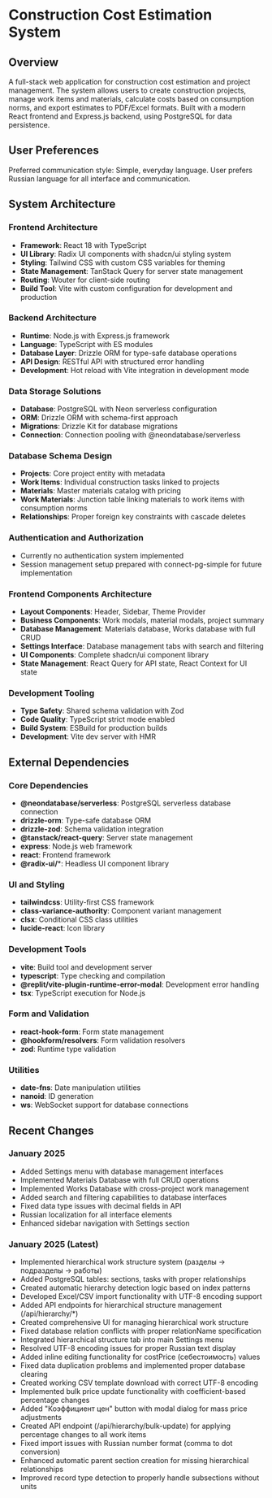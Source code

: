 # Construction Cost Estimation System

## Overview

A full-stack web application for construction cost estimation and project management. The system allows users to create construction projects, manage work items and materials, calculate costs based on consumption norms, and export estimates to PDF/Excel formats. Built with a modern React frontend and Express.js backend, using PostgreSQL for data persistence.

## User Preferences

Preferred communication style: Simple, everyday language.
User prefers Russian language for all interface and communication.

## System Architecture

### Frontend Architecture
- **Framework**: React 18 with TypeScript
- **UI Library**: Radix UI components with shadcn/ui styling system
- **Styling**: Tailwind CSS with custom CSS variables for theming
- **State Management**: TanStack Query for server state management
- **Routing**: Wouter for client-side routing
- **Build Tool**: Vite with custom configuration for development and production

### Backend Architecture
- **Runtime**: Node.js with Express.js framework
- **Language**: TypeScript with ES modules
- **Database Layer**: Drizzle ORM for type-safe database operations
- **API Design**: RESTful API with structured error handling
- **Development**: Hot reload with Vite integration in development mode

### Data Storage Solutions
- **Database**: PostgreSQL with Neon serverless configuration
- **ORM**: Drizzle ORM with schema-first approach
- **Migrations**: Drizzle Kit for database migrations
- **Connection**: Connection pooling with @neondatabase/serverless

### Database Schema Design
- **Projects**: Core project entity with metadata
- **Work Items**: Individual construction tasks linked to projects
- **Materials**: Master materials catalog with pricing
- **Work Materials**: Junction table linking materials to work items with consumption norms
- **Relationships**: Proper foreign key constraints with cascade deletes

### Authentication and Authorization
- Currently no authentication system implemented
- Session management setup prepared with connect-pg-simple for future implementation

### Frontend Components Architecture
- **Layout Components**: Header, Sidebar, Theme Provider
- **Business Components**: Work modals, material modals, project summary
- **Database Management**: Materials database, Works database with full CRUD
- **Settings Interface**: Database management tabs with search and filtering
- **UI Components**: Complete shadcn/ui component library
- **State Management**: React Query for API state, React Context for UI state

### Development Tooling
- **Type Safety**: Shared schema validation with Zod
- **Code Quality**: TypeScript strict mode enabled
- **Build System**: ESBuild for production builds
- **Development**: Vite dev server with HMR

## External Dependencies

### Core Dependencies
- **@neondatabase/serverless**: PostgreSQL serverless database connection
- **drizzle-orm**: Type-safe database ORM
- **drizzle-zod**: Schema validation integration
- **@tanstack/react-query**: Server state management
- **express**: Node.js web framework
- **react**: Frontend framework
- **@radix-ui/***: Headless UI component library

### UI and Styling
- **tailwindcss**: Utility-first CSS framework
- **class-variance-authority**: Component variant management
- **clsx**: Conditional CSS class utilities
- **lucide-react**: Icon library

### Development Tools
- **vite**: Build tool and development server
- **typescript**: Type checking and compilation
- **@replit/vite-plugin-runtime-error-modal**: Development error handling
- **tsx**: TypeScript execution for Node.js

### Form and Validation
- **react-hook-form**: Form state management
- **@hookform/resolvers**: Form validation resolvers
- **zod**: Runtime type validation

### Utilities
- **date-fns**: Date manipulation utilities
- **nanoid**: ID generation
- **ws**: WebSocket support for database connections

## Recent Changes

### January 2025
- Added Settings menu with database management interfaces
- Implemented Materials Database with full CRUD operations
- Implemented Works Database with cross-project work management
- Added search and filtering capabilities to database interfaces
- Fixed data type issues with decimal fields in API
- Russian localization for all interface elements
- Enhanced sidebar navigation with Settings section

### January 2025 (Latest)
- Implemented hierarchical work structure system (разделы → подразделы → работы)
- Added PostgreSQL tables: sections, tasks with proper relationships
- Created automatic hierarchy detection logic based on index patterns
- Developed Excel/CSV import functionality with UTF-8 encoding support
- Added API endpoints for hierarchical structure management (/api/hierarchy/*)
- Created comprehensive UI for managing hierarchical work structure
- Fixed database relation conflicts with proper relationName specification
- Integrated hierarchical structure tab into main Settings menu
- Resolved UTF-8 encoding issues for proper Russian text display
- Added inline editing functionality for costPrice (себестоимость) values
- Fixed data duplication problems and implemented proper database clearing
- Created working CSV template download with correct UTF-8 encoding
- Implemented bulk price update functionality with coefficient-based percentage changes
- Added "Коэффициент цен" button with modal dialog for mass price adjustments
- Created API endpoint (/api/hierarchy/bulk-update) for applying percentage changes to all work items
- Fixed import issues with Russian number format (comma to dot conversion)
- Enhanced automatic parent section creation for missing hierarchical relationships
- Improved record type detection to properly handle subsections without units